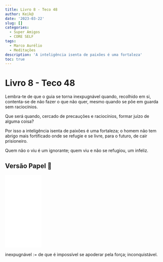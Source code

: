 ```yaml
---
title: Livro 8 - Teco 48
author: Keik@
date: '2023-03-22'
slug: []
categories:
  - Super Amigos
  - CORE SELF
tags:
  - Marco Aurélio
  - Meditações
description: 'A inteligência isenta de paixões é uma fortaleza'
toc: true
---
```


# Livro 8 - Teco 48


Lembra-te de que o guia se torna inexpugnável quando, recolhido em si, contenta-se de não fazer o que não quer, mesmo quando se põe em guarda sem raciocínios. 

Que será quando, cercado de precauções e raciocínios, formar juízo de alguma coisa? 

Por isso a inteligência isenta de paixões é uma fortaleza; o homem não tem abrigo mais fortificado onde se refugie e se livre, para o futuro, de cair prisioneiro. 

Quem não o viu é um ignorante; quem viu e não se refugiou, um infeliz.



## Versão Papel :book:
<iframe style="width:120px;height:240px;" marginwidth="0" marginheight="0" scrolling="no" frameborder="0" src="//ws-na.amazon-adsystem.com/widgets/q?ServiceVersion=20070822&OneJS=1&Operation=GetAdHtml&MarketPlace=BR&source=ss&ref=as_ss_li_til&ad_type=product_link&tracking_id=mundodekeika-20&language=pt_BR&marketplace=amazon&region=BR&placement=B092FVY4BB&asins=B092FVY4BB&linkId=37c5ec14221f61f811029aa88b520891&show_border=true&link_opens_in_new_window=true"></iframe>


inexpugnável := de que é impossível se apoderar pela força; inconquistável.